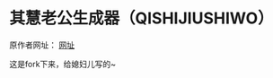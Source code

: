# 其慧老公生成器（QISHIJIUSHIWO）

原作者网址：
[网址](https://reed-chan.github.io/Random-waifu-generater/) 

这是fork下来，给媳妇儿写的~


